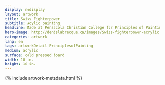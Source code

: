 ```yaml
---
display: nodisplay
layout: artwork
title: Swiss Fighterpower
subtitle: Acylic painting
headline: Made at Pensacola Christian College for Principles of Painting
hero-image: http://denislabrecque.ca/images/Swiss-fighterpower-acrylic.jpg
categories: artwork
lang: en
tags: artworkDetail PrinciplesofPainting
medium: acrylic
surface: cold pressed board
width: 18 in.
height: 16 in.
---
```

{% include artwork-metadata.html %}
